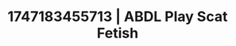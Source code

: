---
categories:
- Whispered desires
- Fantasy kink
- Sensual teasing
- Pierced & proud
- 3D animation
image: /assets/images/1747183455713.jpg
layout: post
seo:
  description: Featured content with exclusive Scat Fetish, ABDL Play. HD images available.
  keywords: Scat Fetish, ABDL Play
  og_image: /assets/images/1747183455713.jpg
  schema_type: VisualArtwork
tags:
- ABDL Play
- Scat Fetish
- '#1747183455713'
title: 1747183455713 | ABDL Play Scat Fetish
---